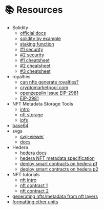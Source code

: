 # 📚 Resources

- Solidity
  - [official docs](https://docs.soliditylang.org/en/v0.8.13/introduction-to-smart-contracts.html)
  - [solidity by example](https://solidity-by-example.org/)
  - [staking function](https://solidity-by-example.org/defi/staking-rewards/)
  - [#1 security](https://hackernoon.com/solidity-tutorial-understanding-design-patterns-part-1)
  - [#2 security](https://secureum.substack.com/p/security-pitfalls-and-best-practices-101?s=r)
  - [#1 cheatsheet](https://github.com/manojpramesh/solidity-cheatsheet)
  - [#2 cheatsheet](https://manojpramesh.github.io/solidity-cheatsheet/)
  - [#3 cheatsheet](https://cdn.hashnode.com/res/hashnode/image/upload/v1648806727395/tk7laP50n.jpg?auto=compress,format&format=webp)
- royalties
  - [can nfts generate royalties?](https://medium.com/metapherse/can-nfts-generate-royalties-cc652dd432a9)
  - [cryptomarketpool.com](https://cryptomarketpool.com/erc721-contract-that-supports-sales-royalties/)
  - [openzepplin issue EIP-2981](https://github.com/OpenZeppelin/openzeppelin-contracts/issues/2789)
  - [EIP-2981](https://github.com/alxrnz2/ERC1155-with-EIP2981-for-OpenSea#eip-2981-royalties)
- NFT Metadata Storage Tools
  - [intro](https://artynft.io/nft-granny/where-is-nft-art-stored/)
  - [nft storage](https://nft.storage/)
  - [ipfs](https://blog.logrocket.com/create-nft-upload-metadata-ipfs/)
- [base64](https://www.utilities-online.info/base64)
- svgs
  - [svg-viewer](https://www.svgviewer.dev/)
  - [docs](https://developer.mozilla.org/en-US/docs/Web/SVG/Tutorial)
- Hedera
  - [hedera docs](https://docs.hedera.com/guides/getting-started/try-examples/deploy-your-first-smart-contract)
  - [hedera NFT metadata specification](https://github.com/hashgraph/hedera-improvement-proposal/blob/master/HIP/hip-10.md)
  - [deploy smart contracts on hedera p1](https://hedera.com/blog/how-to-deploy-smart-contracts-on-hedera-part-1-a-simple-getter-and-setter-contract)
  - [deploy smart contracts on hedera p2](https://hedera.com/blog/how-to-deploy-smart-contracts-on-hedera-part-2-a-contract-with-hedera-token-service-integration)
- NFT tutorials
  - [nft intro](http://adilmoujahid.com/posts/2021/05/intro-nfts-solidity/)
  - [nft contract 1](https://dev.to/yakult/a-concise-hardhat-tutorial-part-2-writing-erc721-nft-5gm6)
  - [nft contract 2](https://betterprogramming.pub/how-to-create-nfts-with-solidity-4fa1398eb70a)
- [generating nfts/metadata from nft layers](https://github.com/HashLips/hashlips_art_engine)
- [formatting ether units](https://docs.ethers.io/v5/api/utils/display-logic/#utils-formatEther)
